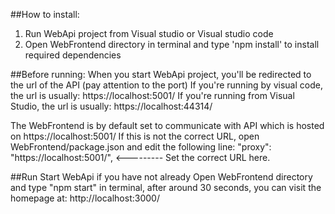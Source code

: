 ##How to install:
1. Run WebApi project from Visual studio or Visual studio code
2. Open WebFrontend directory in terminal and type 'npm install' to install required dependencies

##Before running:
When you start WebApi project, you'll be redirected to the url of the API (pay attention to the port)
If you're running by visual code, the url is usually:
https://localhost:5001/
If you're running from Visual Studio, the url is usually:
https://localhost:44314/

The WebFrontend is by default set to communicate with API which is hosted on https://localhost:5001/
If this is not the correct URL, open WebFrontend/package.json and edit the following line:
"proxy": "https://localhost:5001/",      <--------- Set the correct URL here.

##Run
Start WebApi if you have not already
Open WebFrontend directory and type "npm start" in terminal, after around 30 seconds, you can visit the homepage at:
http://localhost:3000/






